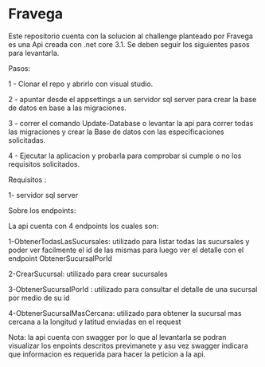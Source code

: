 # Fravega
Este repositorio cuenta con la solucion al challenge planteado por Fravega es una Api creada con .net core 3.1. Se deben seguir los siguientes pasos para levantarla.

Pasos:

1 - Clonar el repo y abrirlo con visual studio.

2 - apuntar desde el appsettings a un servidor sql server para crear la base de datos en base a las migraciones.

3 - correr el comando Update-Database o levantar la api para correr todas las migraciones y crear la Base de datos con las especificaciones solicitadas.

4 - Ejecutar la aplicacion y probarla para comprobar si cumple o no los requisitos solicitados.

Requisitos :

1- servidor sql server



Sobre los endpoints:

La api cuenta con 4 endpoints los cuales son:

1-ObtenerTodasLasSucursales: utilizado para listar todas las sucursales y poder ver facilmente el id de las mismas
para luego ver el detalle con el endpoint ObtenerSucursalPorId

2-CrearSucursal: utilizado para crear sucursales

3-ObtenerSucursalPorId : utilizado para consultar el detalle de una sucursal por medio de su id

4-ObtenerSucursalMasCercana: utilizado para obtener la sucursal mas cercana a la longitud y latitud enviadas en el request

Nota: la api cuenta con swagger por lo que al levantarla se podran visualizar los enpoints descritos previmanete y asu vez swagger indicara que
informacion es requerida para hacer la peticion a la api.
